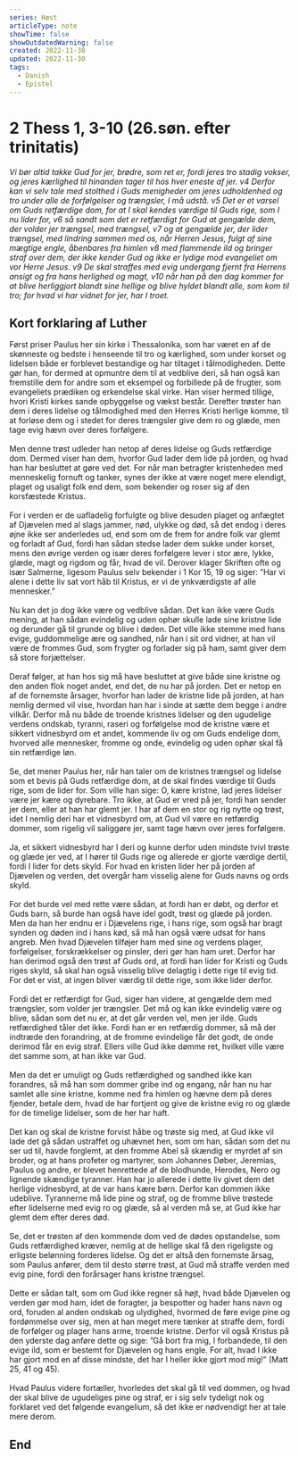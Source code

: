 ```yaml
---
series: Høst
articleType: note
showTime: false
showOutdatedWarning: false
created: 2022-11-30
updated: 2022-11-30
tags:
  - Danish
  - Epistel
---
```


# 2 Thess 1, 3-10 (26.søn. efter trinitatis)
*Vi bør altid takke Gud for jer, brødre, som ret er, fordi jeres tro stadig vokser, og jeres kærlighed til hinanden tager til hos hver eneste af jer. v4 Derfor kan vi selv tale med stolthed i Guds menigheder om jeres udholdenhed og tro under alle de forfølgelser og trængsler, I må udstå. v5 Det er et varsel om Guds retfærdige dom, for at I skal kendes værdige til Guds rige, som I nu lider for, v6 så sandt som det er retfærdigt for Gud at gengælde dem, der volder jer trængsel, med trængsel, v7 og at gengælde jer, der lider trængsel, med lindring sammen med os, når Herren Jesus, fulgt af sine mægtige engle, åbenbares fra himlen v8 med flammende ild og bringer straf over dem, der ikke kender Gud og ikke er lydige mod evangeliet om vor Herre Jesus. v9 De skal straffes med evig undergang fjernt fra Herrens ansigt og fra hans herlighed og magt, v10 når han på den dag kommer for at blive herliggjort blandt sine hellige og blive hyldet blandt alle, som kom til tro; for hvad vi har vidnet for jer, har I troet.*

## Kort forklaring af Luther
Først priser Paulus her sin kirke i Thessalonika, som har været en af de skønneste og bedste i henseende til tro og kærlighed, som under korset og lidelsen både er forblevet bestandige og har tiltaget i tålmodigheden. Dette gør han, for dermed at opmuntre dem til at vedblive deri, så han også kan fremstille dem for andre som et eksempel og forbillede på de frugter, som evangeliets prædiken og erkendelse skal virke. Han viser hermed tillige, hvori Kristi kirkes sande opbyggelse og vækst består. Derefter trøster han dem i deres lidelse og tålmodighed med den Herres Kristi herlige komme, til at forløse dem og i stedet for deres trængsler give dem ro og glæde, men tage evig hævn over deres forfølgere.  
&nbsp;  
Men denne trøst udleder han netop af deres lidelse og Guds retfærdige dom. Dermed viser han dem, hvorfor Gud lader dem lide på jorden, og hvad han har besluttet at gøre ved det. For når man betragter kristenheden med menneskelig fornuft og tanker, synes der ikke at være noget mere elendigt, plaget og usaligt folk end dem, som bekender og roser sig af den korsfæstede Kristus.  
&nbsp;  
For i verden er de uafladelig forfulgte og blive desuden plaget og anfægtet af Djævelen med al slags jammer, nød, ulykke og død, så det endog i deres øjne ikke ser anderledes ud, end som om de frem for andre folk var glemt og forladt af Gud, fordi han sådan stedse lader dem sukke under korset, mens den øvrige verden og især deres forfølgere lever i stor ære, lykke, glæde, magt og rigdom og får, hvad de vil. Derover klager Skriften ofte og især Salmerne, ligesom Paulus selv bekender i 1 Kor 15, 19 og siger: ”Har vi alene i dette liv sat vort håb til Kristus, er vi de ynkværdigste af alle mennesker.”  
&nbsp;  
Nu kan det jo dog ikke være og vedblive sådan. Det kan ikke være Guds mening, at han sådan evindelig og uden ophør skulle lade sine kristne lide og derunder gå til grunde og blive i døden. Det ville ikke stemme med hans evige, guddommelige ære og sandhed, når han i sit ord vidner, at han vil være de frommes Gud, som frygter og forlader sig på ham, samt giver
dem så store forjættelser.  
&nbsp;  
Deraf følger, at han hos sig må have besluttet at give både sine kristne og den anden flok noget andet, end det, de nu har på jorden. Det er netop en af de fornemste årsager, hvorfor han lader de kristne lide på jorden, at han nemlig dermed vil vise, hvordan han har i sinde at sætte dem begge i andre vilkår. Derfor må nu både de troende kristnes lidelser og den ugudelige verdens ondskab, tyranni, raseri og forfølgelse mod de kristne være et sikkert vidnesbyrd om et andet, kommende liv og om Guds endelige dom, hvorved alle mennesker, fromme og onde, evindelig og uden ophør skal få sin retfærdige løn.  
&nbsp;  
Se, det mener Paulus her, når han taler om de kristnes trængsel og lidelse som et bevis på Guds retfærdige dom, at de skal findes værdige til Guds rige, som de lider for. Som ville han sige: O, kære kristne, lad jeres lidelser være jer kære og dyrebare. Tro ikke, at Gud er vred på jer, fordi han sender jer dem, eller at han har glemt jer. I har af dem en stor og rig nytte og trøst, idet I nemlig deri har et vidnesbyrd om, at Gud vil være en retfærdig dommer, som rigelig vil saliggøre jer, samt tage hævn over jeres forfølgere.  
&nbsp;  
Ja, et sikkert vidnesbyrd har I deri og kunne derfor uden mindste tvivl trøste og glæde jer ved, at I hører til Guds rige og allerede er gjorte værdige dertil, fordi I lider for dets skyld. For hvad en kristen lider her på jorden af Djævelen og verden, det overgår ham visselig alene for Guds navns og ords skyld.  
&nbsp;  
For det burde vel med rette være sådan, at fordi han er døbt, og derfor et Guds barn, så burde han også have idel godt, trøst og glæde på jorden. Men da han her endnu er i Djævelens rige, i hans rige, som også har bragt synden og døden ind i hans kød, så må han også være udsat for hans angreb. Men hvad Djævelen tilføjer ham med sine og verdens plager, forfølgelser, forskrækkelser og pinsler, deri gør han ham uret. Derfor har han derimod også den trøst af Guds ord, at fordi han lider for Kristi og Guds riges skyld, så skal han også visselig blive delagtig i dette rige til evig tid. For det er vist, at ingen bliver værdig til dette rige, som ikke lider derfor.  
&nbsp;  
Fordi det er retfærdigt for Gud, siger han videre, at gengælde dem med trængsler, som volder jer trængsler. Det må og kan ikke evindelig være og blive, sådan som det nu er, at det går verden vel, men jer ilde. Guds retfærdighed tåler det ikke. Fordi han er en retfærdig dommer, så må der indtræde den forandring, at de fromme evindelige får det godt, de onde
derimod får en evig straf. Ellers ville Gud ikke dømme ret, hvilket ville være det samme som, at han ikke var Gud.  
&nbsp;  
Men da det er umuligt og Guds retfærdighed og sandhed ikke kan forandres, så må han som dommer gribe ind og engang, når han nu har samlet alle sine kristne, komme ned fra himlen og hævne dem på deres fjender, betale dem, hvad de har fortjent og give de kristne evig ro og glæde for de timelige lidelser, som de her har haft.  
&nbsp;  
Det kan og skal de kristne forvist håbe og trøste sig med, at Gud ikke vil lade det gå sådan ustraffet og uhævnet hen, som om han, sådan som det nu ser ud til, havde forglemt, at den fromme Abel så skændig er myrdet af sin broder, og at hans profeter og martyrer, som Johannes Døber, Jeremias, Paulus og andre, er blevet henrettede af de blodhunde, Herodes, Nero og lignende skændige tyranner. Han har jo allerede i dette liv givet dem det herlige vidnesbyrd, at de var hans kære børn. Derfor kan dommen ikke udeblive. Tyrannerne må lide pine og straf, og de fromme blive trøstede efter lidelserne med evig ro og glæde, så al verden må se, at Gud ikke har glemt dem efter deres død.  
&nbsp;  
Se, det er trøsten af den kommende dom ved de dødes opstandelse, som Guds retfærdighed kræver, nemlig at de hellige skal få den rigeligste og erligste belønning forderes lidelse. Og det er altså den fornemste årsag, som Paulus anfører, dem til desto større trøst, at Gud må straffe verden med evig pine, fordi den forårsager hans kristne trængsel.  
&nbsp;  
Dette er sådan talt, som om Gud ikke regner så højt, hvad både Djævelen og verden gør mod ham, idet de foragter, ja bespotter og hader hans navn og ord, foruden al anden ondskab og ulydighed, hvormed de føre evige pine og fordømmelse over sig, men at han meget mere tænker at straffe dem, fordi de forfølger og plager hans arme, troende kristne. Derfor vil også Kristus på den yderste dag anføre dette og sige: ”Gå bort fra mig, I forbandede, til den evige ild, som er bestemt for Djævelen og hans engle. For alt, hvad I ikke har gjort mod en af disse mindste, det har I heller ikke gjort mod mig!” (Matt 25, 41 og 45).  
&nbsp;  
Hvad Paulus videre fortæller, hvorledes det skal gå til ved dommen, og hvad der skal blive de ugudeliges pine og straf, er i sig selv tydeligt nok og forklaret ved det følgende evangelium, så det ikke er nødvendigt her at tale mere derom.

## End
<!-- 
Dr. Martin Luther's Church-Postil 
Original source: https://lutherdansk.dk
by Priest Finn B. Andersen.
Copied and processed into md-format 
by lovkyndig 2023.
-->
